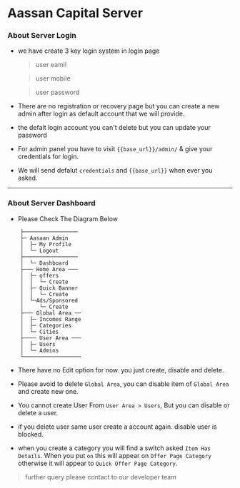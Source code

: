 # Aassan Capital Server

### About Server Login 

- we have create 3 key login system in login page

    > user eamil
    
    > user mobile

    > user password


- There are no registration or recovery page but you can create a new admin after login as default account that we will provide.

- the defalt login account you can't delete but you can update your password

- For admin panel you have to visit `{{base_url}}/admin/` & give your credentials for login.

- We will send defalut `credentials` and `{{base_url}}` when ever you asked.


----


### About Server Dashboard

- Please Check The Diagram Below


```
    ├─────────────────
    ├─ Aasaan Admin
    │  ├─ My Profile
    │  └─ Logout
    ├─────────────────
    │  └─ Dashboard
    ├─── Home Area ───
    │  ├─ offers
    │  │  └─ Create
    │  ├─ Quick Banner
    │  │  └─ Create
    │  └─Ads/Sponsored
    │     └─ Create
    ├─── Global Area ──
    │  ├─ Incomes Range
    │  ├─ Categories
    │  └─ Cities
    ├──── User Area ───
    │  ├─ Users
    │  └─ Admins
    └──────────────────
```

- There have no Edit option for now. you just create, disable and delete. 

- Please avoid to delete `Global Area`, you can disable item of `Global Area` and create new one.

- You cannot create User From  `User Area > Users`, But you can disable or delete a user.

- if you delete user same user create a account again. disable user is blocked.

- when you create a category you will find a switch asked `Item Has Details`. When you put `on` this will appear on `Offer Page Category` otherwise it will appear to `Quick Offer Page Category`. 

> further query please contact to our developer team
